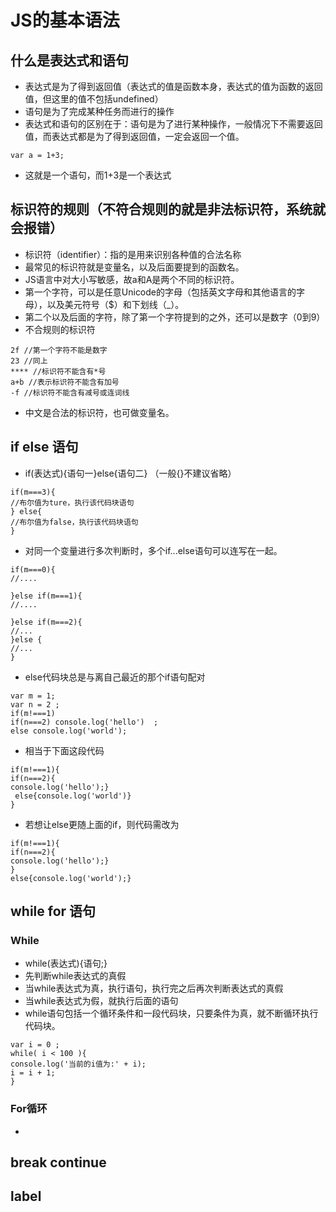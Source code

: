 # JS的基本语法

## 什么是表达式和语句
* 表达式是为了得到返回值（表达式的值是函数本身，表达式的值为函数的返回值，但这里的值不包括undefined）
* 语句是为了完成某种任务而进行的操作
* 表达式和语句的区别在于：语句是为了进行某种操作，一般情况下不需要返回值，而表达式都是为了得到返回值，一定会返回一个值。
```(javascript)
var a = 1+3;
```
* 这就是一个语句，而1+3是一个表达式

## 标识符的规则（不符合规则的就是非法标识符，系统就会报错）
* 标识符（identifier）：指的是用来识别各种值的合法名称
* 最常见的标识符就是变量名，以及后面要提到的函数名。
* JS语言中对大小写敏感，故a和A是两个不同的标识符。
* 第一个字符，可以是任意Unicode的字母（包括英文字母和其他语言的字母），以及美元符号（$）和下划线（_）。
* 第二个以及后面的字符，除了第一个字符提到的之外，还可以是数字（0到9）
* 不合规则的标识符
```（Javascript）
2f //第一个字符不能是数字
23 //同上
**** //标识符不能含有*号
a+b //表示标识符不能含有加号
-f //标识符不能含有减号或连词线
```
* 中文是合法的标识符，也可做变量名。

## if else 语句
* if(表达式){语句一}else{语句二} （一般{}不建议省略）
```(Javascript)
if(m===3){
//布尔值为ture，执行该代码块语句
} else{
//布尔值为false，执行该代码块语句
}
```
* 对同一个变量进行多次判断时，多个if...else语句可以连写在一起。
```(Javascript)
if(m===0){
//....

}else if(m===1){
//....

}else if(m===2){
//...
}else {
//...
}
```
* else代码块总是与离自己最近的那个if语句配对
```(Javascript)
var m = 1;
var n = 2 ;
if(m!===1)
if(n===2) console.log('hello')  ;
else console.log('world');
```
* 相当于下面这段代码
```(Javascript)
if(m!===1){
if(n===2){
console.log('hello');} 
 else{console.log('world')}
}
```
* 若想让else更随上面的if，则代码需改为
```(Javascript)
if(m!===1){
if(n===2){
console.log('hello');} 
}
else{console.log('world');}
```
## while for 语句
### While
* while(表达式){语句;}
* 先判断while表达式的真假
* 当while表达式为真，执行语句，执行完之后再次判断表达式的真假
* 当while表达式为假，就执行后面的语句
* while语句包括一个循环条件和一段代码块，只要条件为真，就不断循环执行代码块。
```(Javascript)
var i = 0 ;
while( i < 100 ){
console.log('当前的i值为:' + i);
i = i + 1;
}
```
### For循环
* 
## break continue
## label


